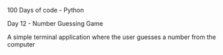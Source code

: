 100 Days of code - Python
 
Day 12 - Number Guessing Game
 
A simple terminal application where the user guesses a number from the computer